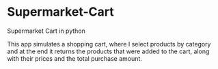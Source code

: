 # Supermarket-Cart
Supermarket Cart in python

This app simulates a shopping cart, where I select products by category and at the end it returns the products that were added to the cart, 
along with their prices and the total purchase amount.

